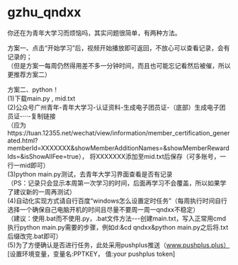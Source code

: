# gzhu_qndxx
你还在为青年大学习而烦恼吗，其实问题很简单，有两种方法。  

方案一、点击“开始学习”后，视频开始播放即可返回，不放心可以查看记录，会有记录的；  
（但是方案一每周仍然得用差不多一分钟时间，而且也可能忘记看然后被催，所以更推荐方案二） 

方案二、python！  
(1)下载main.py , mid.txt  
(2)公众号广州青年-青年大学习-认证资料-生成电子团员证-（底部）生成电子团员证-···-复制链接  
（应为https://tuan.12355.net/wechat/view/information/member_certification_generated.html?memberId=XXXXXXX&showMemberAdditionNames=&showMemberRewardIds=&isShowAllFee=true）， 将XXXXXXX添加至mid.txt后保存（可多账号，一行一mid即可）  
(3)python main.py测试，去青年大学习界面查看是否有记录  
（PS：记录只会显示本周第一次学习的时间，后面再学习不会覆盖，所以如果学了建议新的一周再测试）  
(4)自动化实现方式请自行百度“windows怎么设置定时任务”（每周执行时间自行选择一个确保自己电脑开机的时间且尽量不要周一周一qndxx不稳定）  
（建议：使用.bat而不使用.py，.bat文件方法---创建main.txt，写入正常用cmd执行python main.py需要的步骤，例如d:&cd qndxx&python main.py之后将.txt后缀改完.bat即可）  
(5)为了方便确认是否进行任务，此处采用pushplus推送（www.pushplus.plus） [设置环境变量，变量名:PPTKEY， 值:your pushplus token]
